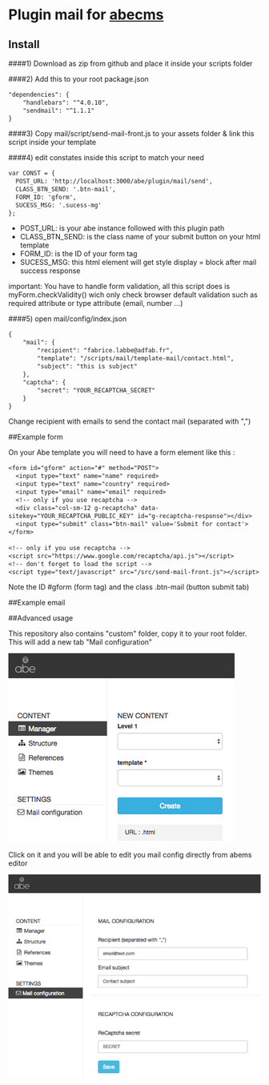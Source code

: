 # Plugin mail for [abecms](https://github.com/abecms/abecms)

## Install

####1) Download as zip from github and place it inside your scripts folder

####2) Add this to your root package.json

```
"dependencies": {
	"handlebars": "^4.0.10",
	"sendmail": "^1.1.1"
}
```
####3) Copy mail/script/send-mail-front.js to your assets folder & link this script inside your template

####4) edit constates inside this script to match your need

```
var CONST = {
  POST_URL: 'http://localhost:3000/abe/plugin/mail/send',
  CLASS_BTN_SEND: '.btn-mail',
  FORM_ID: 'gform',
  SUCESS_MSG: '.sucess-mg'
};
```

- POST_URL: is your abe instance followed with this plugin path
- CLASS_BTN_SEND: is the class name of your submit button on your html template
- FORM_ID: is the ID of your form tag
- SUCESS_MSG: this html element will get style display = block after mail success response

important: You have to handle form validation, all this script does is myForm.checkValidity() wich only check browser default validation such as required attribute or type attribute (email, number ...)

####5) open mail/config/index.json

```
{
	"mail": {
		"recipient": "fabrice.labbe@adfab.fr",
		"template": "/scripts/mail/template-mail/contact.html",
		"subject": "this is subject"
	},
	"captcha": {
		"secret": "YOUR_RECAPTCHA_SECRET"
	}
}
```

Change recipient with emails to send the contact mail (separated with ",")


##Example form

On your Abe template you will need to have a form element like this :

```
<form id="gform" action="#" method="POST">
  <input type="text" name="name" required>
  <input type="text" name="country" required>
  <input type="email" name="email" required>
  <!-- only if you use recaptcha -->
  <div class="col-sm-12 g-recaptcha" data-sitekey="YOUR_RECAPTCHA_PUBLIC_KEY" id="g-recaptcha-response"></div>
  <input type="submit" class="btn-mail" value='Submit for contact'>
</form>

<!-- only if you use recaptcha -->
<script src="https://www.google.com/recaptcha/api.js"></script>
<!-- don't forget to load the script -->
<script type="text/javascript" src="/src/send-mail-front.js"></script>
```
Note the ID #gform (form tag) and the class .btn-mail (button submit tab)

##Example email

##Advanced usage

This repository also contains "custom" folder, copy it to your root folder.
This will add a new tab "Mail configuration"

![Tab config](doc-image/doc-0.png)

Click on it and you will be able to edit you mail config directly from abems editor

![Tab config](doc-image/doc-1.png)

